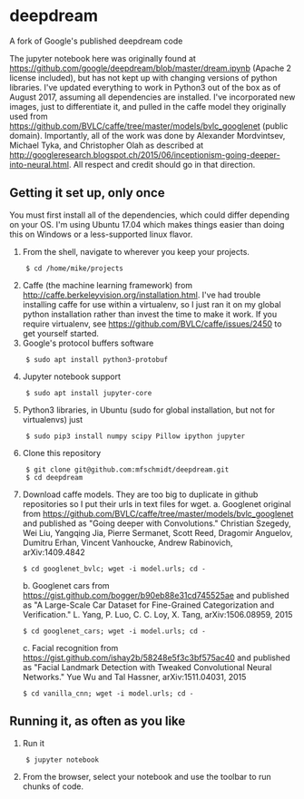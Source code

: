 # deepdream
A fork of Google's published deepdream code

The jupyter notebook here was originally found at https://github.com/google/deepdream/blob/master/dream.ipynb (Apache 2 license included), but has not kept up with changing versions of python libraries. I've updated everything to work in Python3 out of the box as of August 2017, assuming all dependencies are installed. I've incorporated new images, just to differentiate it, and pulled in the caffe model they originally used from https://github.com/BVLC/caffe/tree/master/models/bvlc_googlenet (public domain). Importantly, all of the work was done by Alexander Mordvintsev, Michael Tyka, and Christopher Olah as described at http://googleresearch.blogspot.ch/2015/06/inceptionism-going-deeper-into-neural.html. All respect and credit should go in that direction.

## Getting it set up, only once

You must first install all of the dependencies, which could differ depending on your OS. I'm using Ubuntu 17.04 which makes things easier than doing this on Windows or a less-supported linux flavor.

1. From the shell, navigate to wherever you keep your projects.
```
    $ cd /home/mike/projects
```
2. Caffe (the machine learning framework) from http://caffe.berkeleyvision.org/installation.html. I've had trouble installing caffe for use within a virtualenv, so I just ran it on my global python installation rather than invest the time to make it work. If you require virtualenv, see https://github.com/BVLC/caffe/issues/2450 to get yourself started.
3. Google's protocol buffers software
```
    $ sudo apt install python3-protobuf
```
4. Jupyter notebook support
```
    $ sudo apt install jupyter-core
```
5. Python3 libraries, in Ubuntu (sudo for global installation, but not for virtualenvs) just
```
    $ sudo pip3 install numpy scipy Pillow ipython jupyter
```
6. Clone this repository
```
    $ git clone git@github.com:mfschmidt/deepdream.git
    $ cd deepdream
```
7. Download caffe models. They are too big to duplicate in github repositories so I put their urls in text files for wget.
    a. Googlenet original from https://github.com/BVLC/caffe/tree/master/models/bvlc_googlenet and published as "Going deeper with Convolutions." Christian Szegedy, Wei Liu, Yangqing Jia, Pierre Sermanet, Scott Reed, Dragomir Anguelov, Dumitru Erhan, Vincent Vanhoucke, Andrew Rabinovich, arXiv:1409.4842
    ```
    $ cd googlenet_bvlc; wget -i model.urls; cd -
    ```
    b. Googlenet cars from https://gist.github.com/bogger/b90eb88e31cd745525ae and published as "A Large-Scale Car Dataset for Fine-Grained Categorization and Verification." L. Yang, P. Luo, C. C. Loy, X. Tang, arXiv:1506.08959, 2015
    ```
    $ cd googlenet_cars; wget -i model.urls; cd -
    ```
    c. Facial recognition from https://gist.github.com/ishay2b/58248e5f3c3bf575ac40 and published as "Facial Landmark Detection with Tweaked Convolutional Neural Networks." Yue Wu and Tal Hassner, arXiv:1511.04031, 2015
    ```
    $ cd vanilla_cnn; wget -i model.urls; cd -
    ```
## Running it, as often as you like

1. Run it
```
    $ jupyter notebook
```
2. From the browser, select your notebook and use the toolbar to run chunks of code.
